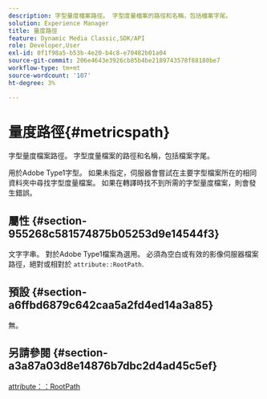 ```yaml
---
description: 字型量度檔案路徑。 字型度量檔案的路徑和名稱，包括檔案字尾。
solution: Experience Manager
title: 量度路徑
feature: Dynamic Media Classic,SDK/API
role: Developer,User
exl-id: 0f1f98a5-b53b-4e20-b4c8-e70482b01a04
source-git-commit: 206e4643e3926cb85b4be2189743578f88180be7
workflow-type: tm+mt
source-wordcount: '107'
ht-degree: 3%

---
```


# 量度路徑{#metricspath}

字型量度檔案路徑。 字型度量檔案的路徑和名稱，包括檔案字尾。

用於Adobe Type1字型。 如果未指定，伺服器會嘗試在主要字型檔案所在的相同資料夾中尋找字型度量檔案。 如果在轉譯時找不到所需的字型量度檔案，則會發生錯誤。

## 屬性 {#section-955268c581574875b05253d9e14544f3}

文字字串。 對於Adobe Type1檔案為選用。 必須為空白或有效的影像伺服器檔案路徑，絕對或相對於 `attribute::RootPath`.

## 預設 {#section-a6ffbd6879c642caa5a2fd4ed14a3a85}

無。

## 另請參閱 {#section-a3a87a03d8e14876b7dbc2d4ad45c5ef}

[attribute：：RootPath](/help/aem-is-ir-api/is-api/image-catalog/image-serving-api-ref/c-image-catalog-reference/c-attributes-reference/r-rootpath.md)
